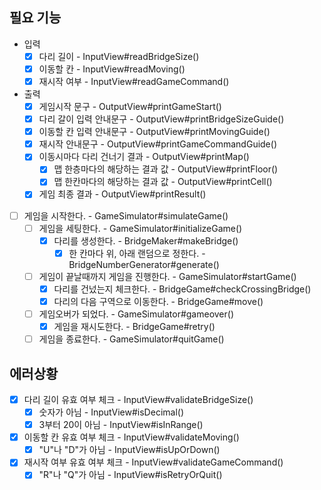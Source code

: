 ## 필요 기능
- 입력
  - [x] 다리 길이 - InputView#readBridgeSize()
  - [x] 이동할 칸 - InputView#readMoving()
  - [x] 재시작 여부 - InputView#readGameCommand()

- 출력
  - [x] 게임시작 문구 - OutputView#printGameStart()
  - [x] 다리 갈이 입력 안내문구 - OutputView#printBridgeSizeGuide()
  - [x] 이동할 칸 입력 안내문구 - OutputView#printMovingGuide()
  - [x] 재시작 안내문구 - OutputView#printGameCommandGuide()
  - [x] 이동시마다 다리 건너기 결과 - OutputView#printMap()
    - [x] 맵 한층마다의 해당하는 결과 값 - OutputView#printFloor()
    - [x] 맵 한칸마다의 해당하는 결과 값 - OutputView#printCell()
  - [x] 게임 최종 결과 - OutputView#printResult()
  
- [ ] 게임을 시작한다. - GameSimulator#simulateGame()
  - [ ] 게임을 세팅한다. - GameSimulator#initializeGame()
    - [x] 다리를 생성한다. - BridgeMaker#makeBridge()
      - [x] 한 칸마다 위, 아래 랜덤으로 정한다. - BridgeNumberGenerator#generate()
  - [ ] 게임이 끝날때까지 게임을 진행한다. - GameSimulator#startGame()
    - [x] 다리를 건넜는지 체크한다. - BridgeGame#checkCrossingBridge()
    - [x] 다리의 다음 구역으로 이동한다. - BridgeGame#move()
  - [ ] 게임오버가 되었다. - GameSimulator#gameover()
    - [x] 게임을 재시도한다. - BridgeGame#retry()
  - [ ] 게임을 종료한다. - GameSimulator#quitGame()
    
## 에러상황
- [x] 다리 길이 유효 여부 체크 - InputView#validateBridgeSize()
  - [x] 숫자가 아님 - InputView#isDecimal()
  - [x] 3부터 20이 아님 - InputView#isInRange()
- [x] 이동할 칸 유효 여부 체크 - InputView#validateMoving()
  - [x] "U"나 "D"가 아님 - InputView#isUpOrDown()
- [x] 재시작 여부 유효 여부 체크 - InputView#validateGameCommand()
  - [x] "R"나 "Q"가 아님 - InputView#isRetryOrQuit()
